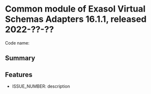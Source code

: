 # Common module of Exasol Virtual Schemas Adapters 16.1.1, released 2022-??-??

Code name:

## Summary

## Features

* ISSUE_NUMBER: description


